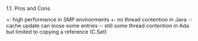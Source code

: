 
1.1. Pros and Cons

+: high performance in SMP environments
+: no thread contention in Java
-: cache update can loose some entries
-: still some thread contention in Ada but limited to copying a reference (C.Set)

